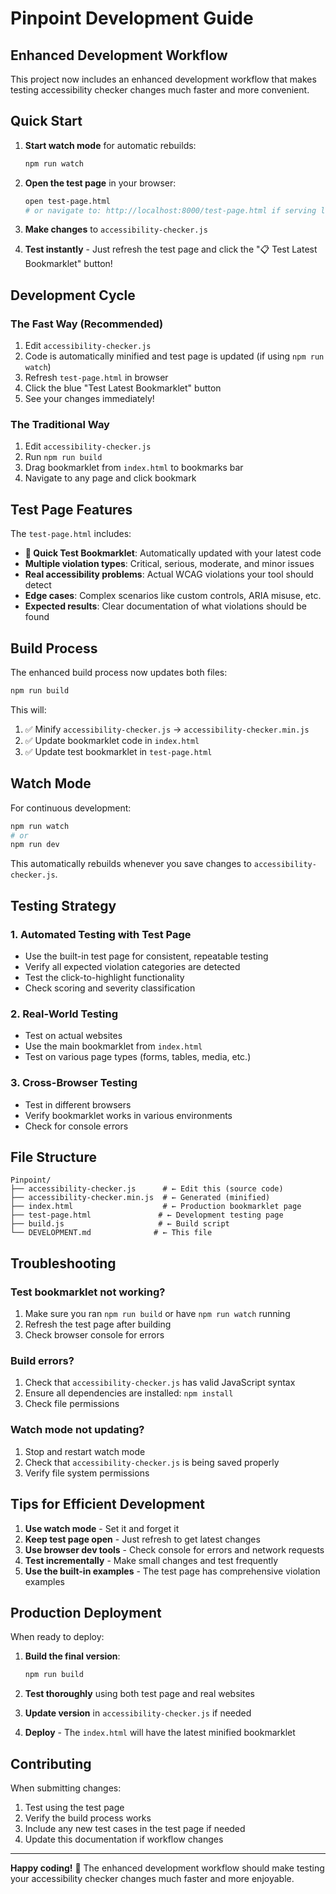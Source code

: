 # Pinpoint Development Guide

## Enhanced Development Workflow

This project now includes an enhanced development workflow that makes testing accessibility checker changes much faster and more convenient.

## Quick Start

1. **Start watch mode** for automatic rebuilds:
   ```bash
   npm run watch
   ```

2. **Open the test page** in your browser:
   ```bash
   open test-page.html
   # or navigate to: http://localhost:8000/test-page.html if serving locally
   ```

3. **Make changes** to `accessibility-checker.js`

4. **Test instantly** - Just refresh the test page and click the "📋 Test Latest Bookmarklet" button!

## Development Cycle

### The Fast Way (Recommended)
1. Edit `accessibility-checker.js`
2. Code is automatically minified and test page is updated (if using `npm run watch`)
3. Refresh `test-page.html` in browser
4. Click the blue "Test Latest Bookmarklet" button
5. See your changes immediately!

### The Traditional Way
1. Edit `accessibility-checker.js`
2. Run `npm run build`
3. Drag bookmarklet from `index.html` to bookmarks bar
4. Navigate to any page and click bookmark

## Test Page Features

The `test-page.html` includes:

- **🚀 Quick Test Bookmarklet**: Automatically updated with your latest code
- **Multiple violation types**: Critical, serious, moderate, and minor issues
- **Real accessibility problems**: Actual WCAG violations your tool should detect
- **Edge cases**: Complex scenarios like custom controls, ARIA misuse, etc.
- **Expected results**: Clear documentation of what violations should be found

## Build Process

The enhanced build process now updates both files:

```bash
npm run build
```

This will:
1. ✅ Minify `accessibility-checker.js` → `accessibility-checker.min.js`
2. ✅ Update bookmarklet code in `index.html`
3. ✅ Update test bookmarklet in `test-page.html`

## Watch Mode

For continuous development:

```bash
npm run watch
# or
npm run dev
```

This automatically rebuilds whenever you save changes to `accessibility-checker.js`.

## Testing Strategy

### 1. Automated Testing with Test Page
- Use the built-in test page for consistent, repeatable testing
- Verify all expected violation categories are detected
- Test the click-to-highlight functionality
- Check scoring and severity classification

### 2. Real-World Testing
- Test on actual websites
- Use the main bookmarklet from `index.html`
- Test on various page types (forms, tables, media, etc.)

### 3. Cross-Browser Testing
- Test in different browsers
- Verify bookmarklet works in various environments
- Check for console errors

## File Structure

```
Pinpoint/
├── accessibility-checker.js      # ← Edit this (source code)
├── accessibility-checker.min.js  # ← Generated (minified)
├── index.html                    # ← Production bookmarklet page
├── test-page.html               # ← Development testing page
├── build.js                     # ← Build script
└── DEVELOPMENT.md              # ← This file
```

## Troubleshooting

### Test bookmarklet not working?
1. Make sure you ran `npm run build` or have `npm run watch` running
2. Refresh the test page after building
3. Check browser console for errors

### Build errors?
1. Check that `accessibility-checker.js` has valid JavaScript syntax
2. Ensure all dependencies are installed: `npm install`
3. Check file permissions

### Watch mode not updating?
1. Stop and restart watch mode
2. Check that `accessibility-checker.js` is being saved properly
3. Verify file system permissions

## Tips for Efficient Development

1. **Use watch mode** - Set it and forget it
2. **Keep test page open** - Just refresh to get latest changes
3. **Use browser dev tools** - Check console for errors and network requests
4. **Test incrementally** - Make small changes and test frequently
5. **Use the built-in examples** - The test page has comprehensive violation examples

## Production Deployment

When ready to deploy:

1. **Build the final version**:
   ```bash
   npm run build
   ```

2. **Test thoroughly** using both test page and real websites

3. **Update version** in `accessibility-checker.js` if needed

4. **Deploy** - The `index.html` will have the latest minified bookmarklet

## Contributing

When submitting changes:
1. Test using the test page
2. Verify the build process works
3. Include any new test cases in the test page if needed
4. Update this documentation if workflow changes

---

**Happy coding!** 🚀 The enhanced development workflow should make testing your accessibility checker changes much faster and more enjoyable. 